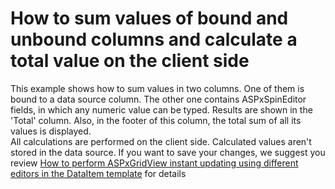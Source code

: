 # How to sum values of bound and unbound columns and calculate a total value on the client side


<p>This example shows how to sum values in two columns. One of them is bound to a data source column. The other one contains ASPxSpinEditor fields, in which any numeric value can be typed. Results are shown in the 'Total' column. Also, in the footer of this column, the total sum of all its values is displayed.<br> All calculations are performed on the client side. Calculated values aren't stored in the data source. If you want to save your changes, we suggest you review <a href="https://www.devexpress.com/Support/Center/p/E2333">How to perform ASPxGridView instant updating using different editors in the DataItem template</a> for details</p>

<br/>


